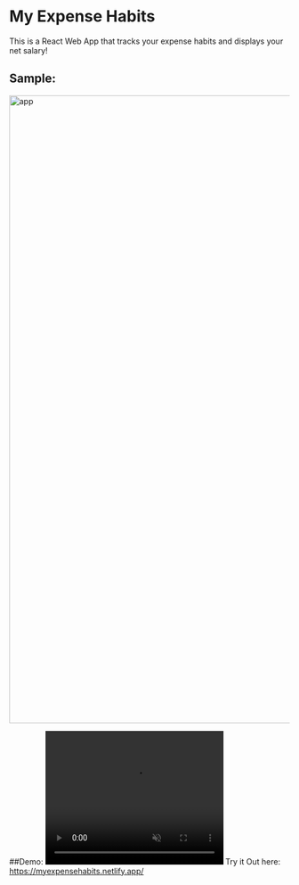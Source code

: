 # My Expense Habits
This is a React Web App that tracks your expense habits and displays your net salary!
## Sample:
<img width="1127" alt="app" src="https://user-images.githubusercontent.com/31680529/124103019-e0cfd600-da2e-11eb-915c-e8f6021be4d7.png">

##Demo:
<video width="320" height="240" controls autoplay muted src="https://user-images.githubusercontent.com/31680529/124105043-d57daa00-da30-11eb-832d-29fd5fa194da.mp4"     type="video/mp4">
</video>
Try it Out here: https://myexpensehabits.netlify.app/
